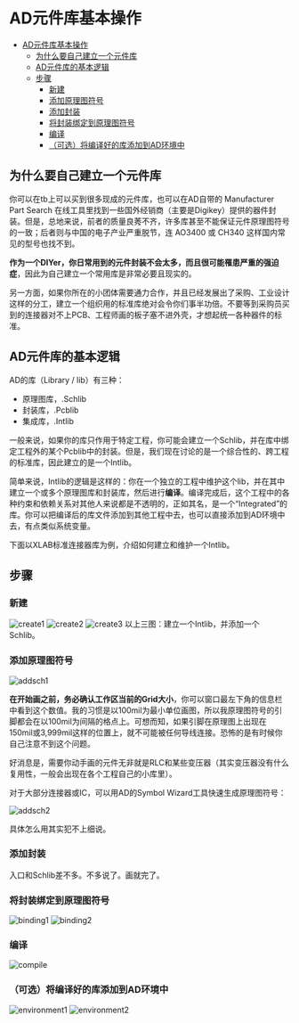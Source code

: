 # AD元件库基本操作

- [AD元件库基本操作](#ad元件库基本操作)
  - [为什么要自己建立一个元件库](#为什么要自己建立一个元件库)
  - [AD元件库的基本逻辑](#ad元件库的基本逻辑)
  - [步骤](#步骤)
    - [新建](#新建)
    - [添加原理图符号](#添加原理图符号)
    - [添加封装](#添加封装)
    - [将封装绑定到原理图符号](#将封装绑定到原理图符号)
    - [编译](#编译)
    - [（可选）将编译好的库添加到AD环境中](#可选将编译好的库添加到ad环境中)

## 为什么要自己建立一个元件库
你可以在tb上可以买到很多现成的元件库，也可以在AD自带的 Manufacturer Part Search 在线工具里找到一些国外经销商（主要是Digikey）提供的器件封装。但是，总地来说，前者的质量良莠不齐，许多库甚至不能保证元件原理图符号的一致；后者则与中国的电子产业严重脱节，连 AO3400 或 CH340 这样国内常见的型号也找不到。

**作为一个DIYer，你日常用到的元件封装不会太多，而且很可能罹患严重的强迫症**，因此为自己建立一个常用库是非常必要且现实的。

另一方面，如果你所在的小团体需要通力合作，并且已经发展出了采购、工业设计这样的分工，建立一个组织用的标准库绝对会令你们事半功倍。不要等到采购员买到的连接器对不上PCB、工程师画的板子塞不进外壳，才想起统一各种器件的标准。

## AD元件库的基本逻辑
AD的库（Library / lib）有三种：
- 原理图库，.Schlib
- 封装库，.Pcblib
- 集成库，.Intlib

一般来说，如果你的库只作用于特定工程，你可能会建立一个Schlib，并在库中绑定工程外的某个Pcblib中的封装。但是，我们现在讨论的是一个综合性的、跨工程的标准库，因此建立的是一个Intlib。

简单来说，Intlib的逻辑是这样的：你在一个独立的工程中维护这个lib，并在其中建立一个或多个原理图库和封装库，然后进行**编译**。编译完成后，这个工程中的各种约束和依赖关系对其他人来说都是不透明的，正如其名，是一个“Integrated”的库。你可以把编译后的库文件添加到其他工程中去，也可以直接添加到AD环境中去，有点类似系统变量。

下面以XLAB标准连接器库为例，介绍如何建立和维护一个Intlib。

## 步骤
### 新建
![create1](元件库的建立和维护.assets/create1.png)
![create2](元件库的建立和维护.assets/create2.png)
![create3](元件库的建立和维护.assets/create3.png)
以上三图：建立一个Intlib，并添加一个Schlib。

### 添加原理图符号
![addsch1](元件库的建立和维护.assets/addsch1.png)

**在开始画之前，务必确认工作区当前的Grid大小**，你可以窗口最左下角的信息栏中看到这个数值。我的习惯是以100mil为最小单位画图，所以我原理图符号的引脚都会在以100mil为间隔的格点上。可想而知，如果引脚在原理图上出现在150mil或3,999mil这样的位置上，就不可能被任何导线连接。恐怖的是有时候你自己注意不到这个问题。

好消息是，需要你动手画的元件无非就是RLC和某些变压器（其实变压器没有什么复用性，一般会出现在各个工程自己的小库里）。

对于大部分连接器或IC，可以用AD的Symbol Wizard工具快速生成原理图符号：

![addsch2](元件库的建立和维护.assets/addsch2.png)

具体怎么用其实犯不上细说。

### 添加封装
入口和Schlib差不多。不多说了。画就完了。

### 将封装绑定到原理图符号
![binding1](元件库的建立和维护.assets/binding1.png)
![binding2](元件库的建立和维护.assets/binding2.png)

### 编译
![compile](元件库的建立和维护.assets/compile.png)

### （可选）将编译好的库添加到AD环境中
![environment1](元件库的建立和维护.assets/environment1.png)
![environment2](元件库的建立和维护.assets/environment2.png)